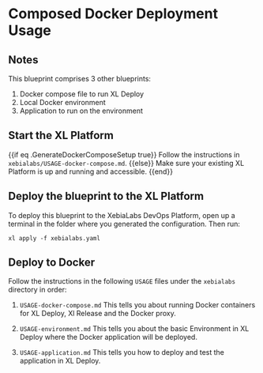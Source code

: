 # Composed Docker Deployment Usage

## Notes

This blueprint comprises 3 other blueprints:

1. Docker compose file to run XL Deploy
2. Local Docker environment
3. Application to run on the environment

## Start the XL Platform
{{if eq .GenerateDockerComposeSetup true}}
Follow the instructions in `xebialabs/USAGE-docker-compose.md`.
{{else}}
Make sure your existing XL Platform is up and running and accessible.
{{end}}

## Deploy the blueprint to the XL Platform

To deploy this blueprint to the XebiaLabs DevOps Platform, open up a terminal in the folder where you generated the configuration. Then run:

```plain
xl apply -f xebialabs.yaml
```

## Deploy to Docker

Follow the instructions in the following `USAGE` files under the `xebialabs` directory in order:

1. `USAGE-docker-compose.md`
This tells you about running Docker containers for XL Deploy, Xl Release and the Docker proxy.

2. `USAGE-environment.md`
This tells you about the basic Environment in XL Deploy where the Docker application will be deployed.

3. `USAGE-application.md`
This tells you how to deploy and test the application in XL Deploy.

